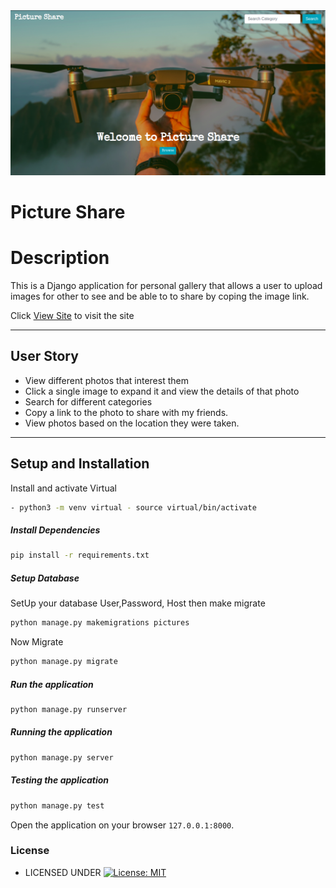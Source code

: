 







<img src="images/picture app.png">



# Picture Share
  
# Description  
This is a Django application for personal gallery that allows a user to upload images for other to see and be able to to share by coping the image link.
  
 Click [View Site](https://picturesharen.herokuapp.com/)  to visit the site
  
---
 
## User Story  
  
* View different photos that interest them  
* Click a single image to expand it and view the details of that photo  
* Search for different categories   
* Copy a link to the photo to share with my friends.  
* View photos based on the location they were taken.  
  
---
  
## Setup and Installation  
 Install and activate Virtual  
 ```bash 
- python3 -m venv virtual - source virtual/bin/activate  
```  
##### Install Dependencies  
 ```bash 
 pip install -r requirements.txt 
```  
 ##### Setup Database  
  SetUp your database User,Password, Host then make migrate  
 ```bash 
python manage.py makemigrations pictures 
 ``` 
 Now Migrate  
 ```bash 
 python manage.py migrate 
```
##### Run the application  
 ```bash 
 python manage.py runserver 
``` 
##### Running the application  
 ```bash 
 python manage.py server 
```
##### Testing the application  
 ```bash 
 python manage.py test 
```
Open the application on your browser `127.0.0.1:8000`.  
  
  ### License
  
  * LICENSED UNDER  [![License: MIT](https://img.shields.io/badge/License-MIT-yellow.svg)](license/MIT)
